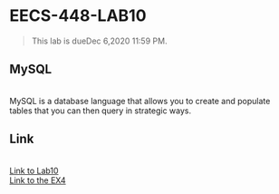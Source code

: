 # EECS-448-LAB10
>This lab is dueDec 6,2020 11:59 PM.
## MySQL
<br>MySQL is a database language that allows you to create and populate tables that you can then query in strategic ways.

## Link
<br>[Link to Lab10 ](https://people.eecs.ku.edu/~m282h813/index.html)
<br>[Link to the EX4 ](https://people.eecs.ku.edu/~m282h813/Lab10/EX4/AdminHome.html)
